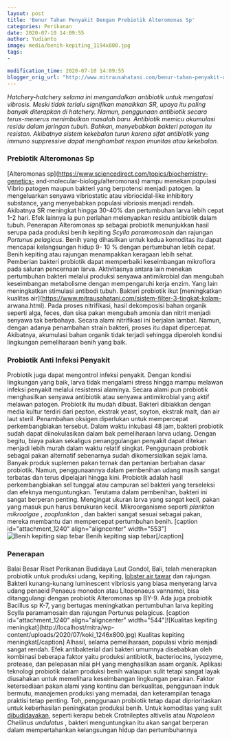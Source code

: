 ```yaml
---
layout: post
title: 'Benur Tahan Penyakit Dengan Prebiotik Alteromonas Sp'
categories: Perikanan
date: 2020-07-10 14:09:55
author: Yudianto
image: media/benih-kepiting_1194x800.jpg
tags:
- 

modification_time: 2020-07-10 14:09:55
blogger_orig_url: "http://www.mitrausahatani.com/benur-tahan-penyakit-dengan-prebiotik.html"
---
```


_Hatchery-hatchery selama ini mengandalkan antibiotik untuk mengatasi
vibrosis. Meski tidak terlalu signifikan menaikkan SR, upaya itu paling banyak
diterapkan di hatchery. Namun, penggunaan antibiotik secara terus-menerus
menimbulkan masalah baru. Antibiotik memicu akumulasi residu dalam jaringan
tubuh. Bahkan, menyebabkan bakteri patogen itu resistan. Akibatnya sistem
kekebalan turun karena sifat antibiotik yang immuno suppressive dapat
menghambat respon imunitas atau kekebalan._

### Prebiotik Alteromonas Sp

[Alteromonas sp](https://www.sciencedirect.com/topics/biochemistry-genetics-
and-molecular-biology/alteromonas) mampu menekan populasi Vibrio patogen
maupun bakteri yang berpotensi menjadi patogen. Ia mengeluarkan senyawa
vibriostatic atau vibriocidal-like inhibitory substance, yang menyebabkan
populasi vibriosis menjadi rendah. Akibatnya SR meningkat hingga 30-40% dan
pertumbuhan larva lebih cepat 1-2 hari. Efek lainnya ia pun perlahan
melenyapkan residu antibiotik dalam tubuh. Penerapan Alteromonas sp sebagai
probiotik menunjukkan hasil serupa pada produksi benih kepiting _Scylla
paramamosain_ dan rajungan _Portunus pelagicus_. Benih yang dihasilkan untuk
kedua komoditas itu dapat mencapai kelangsungan hidup 9- 10 % dengan
pertumbuhan lebih cepat. Benih kepiting atau rajungan menampakkan keragaan
lebih sehat. Pemberian bakteri probiotik dapat memperbaiki keseimbangan
mikroflora pada saluran pencernaan larva. Aktivitasnya antara lain menekan
pertumbuhan bakteri melalui produksi senyawa antimikrobial dan mengubah
keseimbangan metabolisme dengan mempengaruhi kerja enzim. Yang lain
meningkatkan stimulasi antibodi tubuh. Bakteri probiotik ikut [meningkatkan
kualitas air](https://www.mitrausahatani.com/sistem-filter-3-tingkat-kolam-
arwana.html). Pada proses nitrifikasi, hasil dekomposisi bahan organik seperti
alga, feces, dan sisa pakan mengubah amonia dan nitrit menjadi senyawa tak
berbahaya. Secara alami nitrifikasi ini berjalan lambat. Namun, dengan adanya
penambahan strain bakteri, proses itu dapat dipercepat. Akibatnya, akumulasi
bahan organik tidak terjadi sehingga diperoleh kondisi lingkungan pemeliharaan
benih yang baik.

### Probiotik Anti Infeksi Penyakit

Probiotik juga dapat mengontrol infeksi penyakit. Dengan kondisi lingkungan
yang baik, larva tidak mengalami stress hingga mampu melawan infeksi penyakit
melalui resistensi alaminya. Secara alami pun probiotik menghasilkan senyawa
antibiotik atau senyawa antimikrobial yang aktif melawan patogen. Probiotik
itu mudah dibuat. Bakteri dibiakkan dengan media kultur terdiri dari pepton,
ekstrak yeast, soyton, ekstrak malt, dan air laut steril. Penambahan oksigen
diperlukan untuk mempercepat perkembangbiakan tersebut. Dalam waktu inkubasi
48 jam, bakteri probiotik sudah dapat diinokulasikan dalam bak pemeliharaan
larva udang. Dengan begitu, biaya pakan sekaligus penanggulangan penyakit
dapat ditekan menjadi lebih murah dalam waktu relatif singkat. Penggunaan
probiotik sebagai pakan alternatif sebenarnya sudah dikomersialkan sejak lama.
Banyak produk suplemen pakan ternak dan pertanian berbahan dasar probiotik.
Namun, penggunaannya dalam pembenihan udang masih sangat terbatas dan terus
dipelajari hingga kini. Probiotik adalah hasil perkembangbiakan sel tunggal
atau campuran sel bakteri yang terseleksi dan efeknya menguntungkan. Terutama
dalam pembenihan, bakteri ini sangat berperan penting. Mengingat ukuran larva
yang sangat kecil, pakan yang masuk pun harus berukuran kecil. Mikroorganisme
seperti _plankton mikroalgae_ , _zooplankton_ , dan bakteri sangat sesuai
sebagai pakan, mereka membantu dan mempercepat pertumbuhan benih. [caption
id="attachment_1240" align="aligncenter" width="553"]![Benih kepiting siap
tebar](http://localhost/mitra/wp-content/uploads/2020/07/koki_1246x800.jpg)
Benih kepiting siap tebar[/caption]  

### Penerapan

Balai Besar Riset Perikanan Budidaya Laut Gondol, Bali, telah menerapkan
probiotik untuk produksi udang, kepiting, [lobster air
tawar](https://www.mitrausahatani.com/budidaya-lobster-air-tawar-dan.html) dan
rajungan. Bakteri kunang-kunang luminescent vibriosis yang biasa menyerang
larva udang penaeid Penaeus monodon atau Litopenaeus vannamei, bisa
ditanggulangi dengan probiotik Alteromonas sp BY-9. Ada juga probiotik
Bacillus sp K-7, yang bertugas meningkatkan pertumbuhan larva kepiting Scylla
paramamosain dan rajungan Portunus pelagicus. [caption id="attachment_1240"
align="aligncenter" width="544"]![Kualitas kepiting
meningkat](http://localhost/mitra/wp-
content/uploads/2020/07/koki_1246x800.jpg) Kualitas kepiting
meningkat[/caption] Alhasil, selama pemeliharaan, populasi vibrio menjadi
sangat rendah. Efek antibakterial dari bakteri umumnya disebabkan oleh
kombinasi beberapa faktor yaitu produksi antibiotik, bacteriocins, lysozyme,
protease, dan pelepasan nilai pH yang menghasilkan asam organik. Aplikasi
teknologi probiotik dalam produksi benih walaupun sulit tetapi sangat layak
diusahakan untuk memelihara keseimbangan lingkungan perairan. Faktor
ketersediaan pakan alami yang kontinu dan berkualitas, penggunaan induk
bermutu, manajemen produksi yang memadai, dan keterampilan tenaga praktisi
tetap penting. Toh, penggunaan probiotik tetap dapat diprioritaskan untuk
keberhasilan peningkatan produksi benih. Untuk komoditas yang sulit
[dibudidayakan](https://www.mitrausahatani.com/potensi-budidaya-perikanan-di.html),
seperti kerapu bebek Crotnileptes altivelis atau _Napoleon Cheilinus
undulatus_ , bakteri menguntungkan itu akan sangat berperan dalam
mempertahankan kelangsungan hidup dan pertumbuhannya


